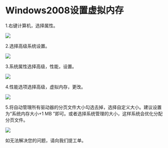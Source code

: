 # Windows2008设置虚拟内存
1.右键计算机，选择属性。

![](https://github.com/jdcloudcom/cn/blob/edit/image/Elastic-Compute/Virtual-Machine/Windows/Windows2008%E8%AE%BE%E7%BD%AE%E8%99%9A%E6%8B%9F%E5%86%85%E5%AD%9801.png)

2.选择高级系统设置。

![](https://github.com/jdcloudcom/cn/blob/edit/image/Elastic-Compute/Virtual-Machine/Windows/Windows2008%E8%AE%BE%E7%BD%AE%E8%99%9A%E6%8B%9F%E5%86%85%E5%AD%9802.png)

3.系统属性选择高级，性能，设置。

![](https://github.com/jdcloudcom/cn/blob/edit/image/Elastic-Compute/Virtual-Machine/Windows/Windows2008%E8%AE%BE%E7%BD%AE%E8%99%9A%E6%8B%9F%E5%86%85%E5%AD%9803.png)

4.性能选项选择高级，虚拟内存，更改。

![](https://github.com/jdcloudcom/cn/blob/edit/image/Elastic-Compute/Virtual-Machine/Windows/Windows2008%E8%AE%BE%E7%BD%AE%E8%99%9A%E6%8B%9F%E5%86%85%E5%AD%9804.png)

5.将自动管理所有驱动器的分页文件大小勾选去掉，选择自定义大小。建议设置为“系统内存大小+1 MB ”即可。或者选择系统管理的大小，这样系统会优化分配分页文件。

![](https://github.com/jdcloudcom/cn/blob/edit/image/Elastic-Compute/Virtual-Machine/Windows/Windows2008%E8%AE%BE%E7%BD%AE%E8%99%9A%E6%8B%9F%E5%86%85%E5%AD%9805.png)

如无法解决您的问题，请向我们提工单。